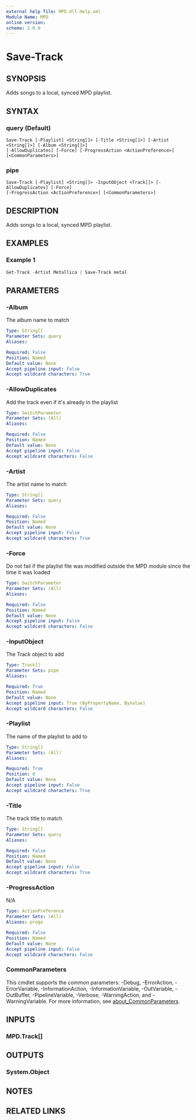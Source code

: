 ```yaml
---
external help file: MPD.dll-Help.xml
Module Name: MPD
online version:
schema: 2.0.0
---
```


# Save-Track

## SYNOPSIS
Adds songs to a local, synced MPD playlist.

## SYNTAX

### query (Default)
```
Save-Track [-Playlist] <String[]> [-Title <String[]>] [-Artist <String[]>] [-Album <String[]>]
[-AllowDuplicates] [-Force] [-ProgressAction <ActionPreference>] [<CommonParameters>]
```

### pipe
```
Save-Track [-Playlist] <String[]> -InputObject <Track[]> [-AllowDuplicates] [-Force]
[-ProgressAction <ActionPreference>] [<CommonParameters>]
```

## DESCRIPTION
Adds songs to a local, synced MPD playlist.

## EXAMPLES

### Example 1
```powershell
Get-Track -Artist Metallica | Save-Track metal
```


## PARAMETERS

### -Album
The album name to match

```yaml
Type: String[]
Parameter Sets: query
Aliases:

Required: False
Position: Named
Default value: None
Accept pipeline input: False
Accept wildcard characters: True
```

### -AllowDuplicates
Add the track even if it's already in the playlist

```yaml
Type: SwitchParameter
Parameter Sets: (All)
Aliases:

Required: False
Position: Named
Default value: None
Accept pipeline input: False
Accept wildcard characters: False
```

### -Artist
The artist name to match

```yaml
Type: String[]
Parameter Sets: query
Aliases:

Required: False
Position: Named
Default value: None
Accept pipeline input: False
Accept wildcard characters: True
```

### -Force
Do not fail if the playlist file was modified outside the MPD module since the time it was loaded

```yaml
Type: SwitchParameter
Parameter Sets: (All)
Aliases:

Required: False
Position: Named
Default value: None
Accept pipeline input: False
Accept wildcard characters: False
```

### -InputObject
The Track object to add

```yaml
Type: Track[]
Parameter Sets: pipe
Aliases:

Required: True
Position: Named
Default value: None
Accept pipeline input: True (ByPropertyName, ByValue)
Accept wildcard characters: False
```

### -Playlist
The name of the playlist to add to

```yaml
Type: String[]
Parameter Sets: (All)
Aliases:

Required: True
Position: 0
Default value: None
Accept pipeline input: False
Accept wildcard characters: True
```

### -Title
The track title to match

```yaml
Type: String[]
Parameter Sets: query
Aliases:

Required: False
Position: Named
Default value: None
Accept pipeline input: False
Accept wildcard characters: True
```

### -ProgressAction
N/A

```yaml
Type: ActionPreference
Parameter Sets: (All)
Aliases: proga

Required: False
Position: Named
Default value: None
Accept pipeline input: False
Accept wildcard characters: False
```

### CommonParameters
This cmdlet supports the common parameters: -Debug, -ErrorAction, -ErrorVariable, -InformationAction, -InformationVariable, -OutVariable, -OutBuffer, -PipelineVariable, -Verbose, -WarningAction, and -WarningVariable. For more information, see [about_CommonParameters](http://go.microsoft.com/fwlink/?LinkID=113216).

## INPUTS

### MPD.Track[]

## OUTPUTS

### System.Object
## NOTES

## RELATED LINKS
